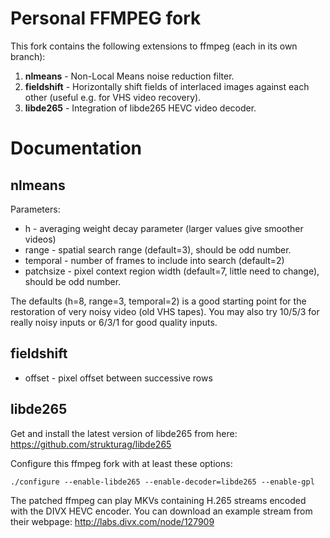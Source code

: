 
Personal FFMPEG fork
====================

This fork contains the following extensions to ffmpeg (each in its own branch):  
1. **nlmeans** - Non-Local Means noise reduction filter.  
2. **fieldshift** - Horizontally shift fields of interlaced images against each other (useful e.g. for VHS video recovery).  
3. **libde265** - Integration of libde265 HEVC video decoder.  



Documentation
=============

nlmeans
-------
Parameters:
* h - averaging weight decay parameter (larger values give smoother videos)
* range - spatial search range (default=3), should be odd number.
* temporal - number of frames to include into search (default=2)
* patchsize - pixel context region width (default=7, little need to change), should be odd number.

The defaults (h=8, range=3, temporal=2) is a good starting point for the
restoration of very noisy video (old VHS tapes). You may also try 10/5/3
for really noisy inputs or 6/3/1 for good quality inputs.


fieldshift
----------

* offset - pixel offset between successive rows


libde265
--------

Get and install the latest version of libde265 from here: https://github.com/strukturag/libde265

Configure this ffmpeg fork with at least these options:

    ./configure --enable-libde265 --enable-decoder=libde265 --enable-gpl

The patched ffmpeg can play MKVs containing H.265 streams encoded with
the DIVX HEVC encoder. You can download an example stream from their
webpage:
    http://labs.divx.com/node/127909
